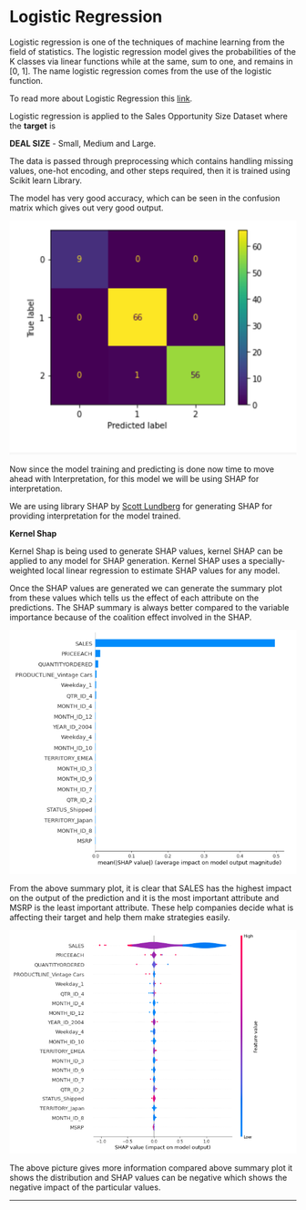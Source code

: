 # Logistic Regression

Logistic regression is one of the techniques of machine learning from the field of statistics. The logistic regression model gives the probabilities of the K classes via linear functions while at the same, sum to one, and remains in \[0, 1\]. The name logistic regression comes from the use of the logistic function.

To read more about Logistic Regression this [link](https://web.stanford.edu/~hastie/ElemStatLearn/).

Logistic regression is applied to the Sales Opportunity Size Dataset where the **target** is 

**DEAL SIZE** - Small, Medium and Large.

The data is passed through preprocessing which contains handling missing values, one-hot encoding, and other steps required, then it is trained using Scikit learn Library.

The model has very good accuracy, which can be seen in the confusion matrix which gives out very good output.

![ confusion matrix](../.gitbook/assets/image%20%2859%29.png)



Now since the model training and predicting is done now time to move ahead with Interpretation, for this model we will be using SHAP for interpretation.

We are using library SHAP by [Scott Lundberg](https://scottlundberg.com/) for generating SHAP for providing interpretation for the model trained.

**Kernel Shap**

Kernel Shap is being used to generate SHAP values, kernel SHAP can be applied to any model for SHAP generation. Kernel SHAP uses a specially-weighted local linear regression to estimate SHAP values for any model.

Once the SHAP values are generated we can generate the summary plot from these values which tells us the effect of each attribute on the predictions. The SHAP summary is always better compared to the variable importance because of the coalition effect involved in the SHAP.

![Summary Plot](../.gitbook/assets/image%20%2860%29.png)

From the above summary plot, it is clear that SALES has the highest impact on the output of the prediction and it is the most important attribute and MSRP is the least important attribute. These help companies decide what is affecting their target and help them make strategies easily.

![plot](../.gitbook/assets/image%20%2862%29.png)

The above picture gives more information compared above summary plot it shows the distribution and SHAP values can be negative which shows the negative impact of the particular values.  
****

